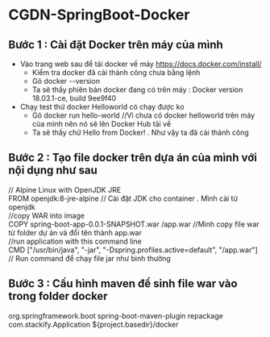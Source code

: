 # CGDN-SpringBoot-Docker
## Bước 1 : Cài đặt Docker trên máy của mình
+ Vào trang web sau để tải docker về máy https://docs.docker.com/install/ <br>
    + Kiểm tra docker đã cài thành công chưa bằng lệnh <br>
    + Gõ docker --version <br>
    + Ta sẽ thấy phiên bản docker đang có trên máy : Docker version 18.03.1-ce, build 9ee9f40 <br>
+ Chạy test thử docker Helloworld có chạy được ko <br>
    + Gõ docker run hello-world //Vì chưa có docker helloworld trên máy của mình nên nó sẽ lên Docker Hub tải về <br>
    + Ta sẽ thấy chữ Hello from Docker! . Như vậy ta đã cài thành công <br>
## Bước 2 : Tạo file docker trên dựa án của mình với nội dụng như sau
// Alpine Linux with OpenJDK JRE <br>
FROM openjdk:8-jre-alpine // Cài đặt JDK cho container . Mình cài từ openjdk <br>
//copy WAR into image <br>
COPY spring-boot-app-0.0.1-SNAPSHOT.war /app.war //Mình copy file war từ folder dự án và đổi tên thành app.war <br>
//run application with this command line  <br>
CMD ["/usr/bin/java", "-jar", "-Dspring.profiles.active=default", "/app.war"] // Run command để chạy file jar như bình thường <br>

## Bước 3 : Cấu hình maven để sinh file war vào trong folder docker <br>

<plugin>
    <groupId>org.springframework.boot</groupId>
    <artifactId>spring-boot-maven-plugin</artifactId>
    <executions>
        <execution>
            <goals>
                <goal>repackage</goal>
            </goals>
            <configuration>
                <mainClass>com.stackify.Application</mainClass>
                <outputDirectory>${project.basedir}/docker</outputDirectory>
            </configuration>
        </execution>
    </executions>
</plugin>
